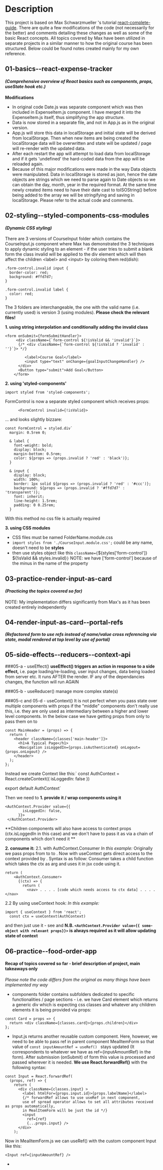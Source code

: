 # Description

This project is based on  Max Schwarzmueller 's tutorial [react-complete-guide](https://github.com/academind/react-complete-guide-code).
There are quite a few modifications of the code (not necessarily for the better) and comments detailing these changes as well as some of the basic React concepts.
All topics covered by Max have been utilized in separate projects in a similar manner to how the original course has been structured.
Below could be found notes created mainly for my own reference.

## **01-basics--react-expense-tracker** 
#### *(Comprehensive overview of React basics such as components, props, useState hook etc.)*
**Modifications**
- In original code Date.js was separate component which was then included in ExpenseItem.js component.
I have merged it into the ExpenseItem.js itself, thus simplifying the app structure.
- Data is now stored in a separate file, and not in App.js as in the original version.
- App.js will store this data in localStorage and initial state will be derived from localStorage. Then when new items are being created the localStorage data will be overwritten and state will be updated / page will re-render with the updated data. 
- After each restart the app will attempt to load data from localStorage and if it gets 'undefined' the hard-coded data from the app will be reloaded again.
 - Because of this major modifications were made in the way Data objects were manipulated. Data in localStorage is stored as json, hence the date objects are strings which we need to parse again to Date objects so we can obtain the day, month, year in the required format. At the same time newly created items need to have their date cast to toISOString() before being added to the array we will be stringifying and saving in localStorage. Please refer to the actual code and comments.


## **02-styling--styled-components-css-modules** 
#### *(Dynamic CSS styling)*

There are 3 versions of  CourseInput folder which contains the CourseInput.js component where Max has demonstrated the 3 techniques to apply dynamic styling to an element - if the user tries to submit a blank form the class invalid will be applied to the div element which will then affect the children <label\> and <input\> by coloring them red(dish):

```
.form-control.invalid input {
  border-color: red;
  background: #ffd7d7;
}

.form-control.invalid label {
  color: red;
}
```
The 3 folders are interchangeable, the one with the valid name (i.e. currently used) is version 3 (using modules).
**Please check the relevant files!**

**1. using string interpolation and conditionally adding the invalid class**

```
<form onSubmit={formSubmitHandler}>
     <div className={`form-control ${!isValid && 'invalid'}`}>
      {/* <div className={`form-control ${!isValid ? 'invalid' : ''}`}> */}

         <label>Course Goal</label>
         <input type="text" onChange={goalInputChangeHandler} />
      </div>
      <Button type="submit">Add Goal</Button>
    </form>
```

**2. using 'styled-components'**
```
import styled from 'styled-components';
```
FormControl is now a separate styled component which receives props:
```
      <FormControl invalid={!isValid}>
```
... and looks slightly bizzare:
```
const FormControl = styled.div`
  margin: 0.5rem 0;

  & label {
    font-weight: bold;
    display: block;
    margin-bottom: 0.5rem;
    color: ${props => (props.invalid ? 'red' : 'black')};
  }

  & input {
    display: block;
    width: 100%;
    border: 1px solid ${props => (props.invalid ? 'red' : '#ccc')};
    background: ${props => (props.invalid ? '#ffd7d7' : 'transparent')};
    font: inherit;
    line-height: 1.5rem;
    padding: 0 0.25rem;
  }
```
With this method no css file is actually required

**3. using CSS modules**

- CSS files must be named FolderName.module.css
- `import styles from './CourseInput.module.css';`  could be any name, doesn't need to be **styles**
- then use styles object like this         `className={`${styles['form-control']} ${!isValid && styles.invalid}`}`
NOTE: we have ['form-control'] because of the minus in the name of the property


## **03-practice-render-input-as-card** 
#### *(Practicing the topics covered so far)*

NOTE: My implementation differs significantly from Max's as it has been created entirely independently


## **04-render-input-as-card--portal-refs** 
***(Refactored form to use refs instead of name/value cross referencing via state, 
modal rendered at top level by use of portal)***

## **05-side-effects--reducers--context-api**
###05-a - useEffect()
**useEffect() triggers an action in response to a side effect,** i.e. page loading/re-loading, 
user input changes, data being loaded from server etc.
It runs AFTER the render. 
IF any of the dependancies changes, the function will run AGAIN

###05-b - useReducer()
manage more complex state(s)
 
###05-c and 05-d - useContext()
It is not perfect when you pass state over multiple components with props if the "middle" components don't really use this, 
i.e. they are only used as intermediary between a higher and lower level components. 
In the below case we have <MainHeader/> getting props from <App/> only to pass them on to <Navigation/>
```
const MainHeader = (props) => {
  return (
    <header className={classes['main-header']}>
      <h1>A Typical Page</h1>
      <Navigation isLoggedIn={props.isAuthenticated} onLogout={props.onLogout} />
    </header>
  );
};
```

Instead we create Context like this:`
const AuthContext = React.createContext({
    isLoggedIn: false
})

export default AuthContext`

Then we need to 
**1. provide it / wrap components using it**
```
<AuthContext.Provider value={{
        isLoggedIn: false,
      }}>
 </AuthContext.Provider>
```
**Children components will also have access to context props  (ctx.isLoggedIn in this case)
and we don't have to pass it as via a chain of components which don't need it **

**2. consume it:**
2.1. with AuthContext.Consumer 
*In this example:*
Originally we pass props from <App> to <MainHeader> to <Navigation>. Now with useContext <Navigation /> gets direct access to the context provided by <App>.
Syntax is as follow: Consumer takes a child function which takes the ctx as arg and uses it in jsx code using it.
```
return (
    <AuthContext.Consumer>
      {(ctx) => {
        return (
          <nav> . . . . [code which needs access to ctx data] . . . . </nav>
```
2.2 By using useContext hook:
*In this example:*
```
import { useContext } from 'react';
  const ctx = useContext(AuthContext)
```
and then just use it - see <Login> and <Home>
**N.B. `<AuthContext.Provider value={{ some-object with relevant props}}>`
is always required as it will allow updating state of context**


## **06-practice--food-order-app**
#### Recap of topics covered so far - brief description of project, main takeaways only
*Please note the code differs from the original as many things have been implemented my way*

-  components folder contains subfolders dedicated to specific functionalities / page sections - i.e. we have Card element which returns 
a generic div which is expecting css classes and whatever any children elements it is being provided via props:
```
const Card = props => {
  return <div className={classes.card}>{props.children}</div>
};
```
-  Input.js returns another reusable custom component. Here, however, we need to be able to pass ref in parent component 
MealItemForm so that value of `const inputAmountRef = useRef() ` stays updated (It correspondents to whatever we have 
as ref={inputAmountRef} in the form). After submission (onSubmit) of form this value is processed and passed wherever it is needed.
**We use React.forwardRef()** with the following syntax:
```
const Input = React.forwardRef(
  (props, ref) => {
    return (
      <div className={classes.input} >
        <label htmlFor={props.input.id}>{props.labelName}</label>
        {/* forwardRef allows to use useRef in next component,
        use of spread operator allows to set all attributes received as props automatically,
        in MealItemForm will be just the id */}
        <input
          ref={ref}
          {...props.input} />
      </div>
    );
```
Now in MealItemForm.js we can useRef() with the custom component Input like this:

```
<Input ref={inputAmountRef} />

```
-  



